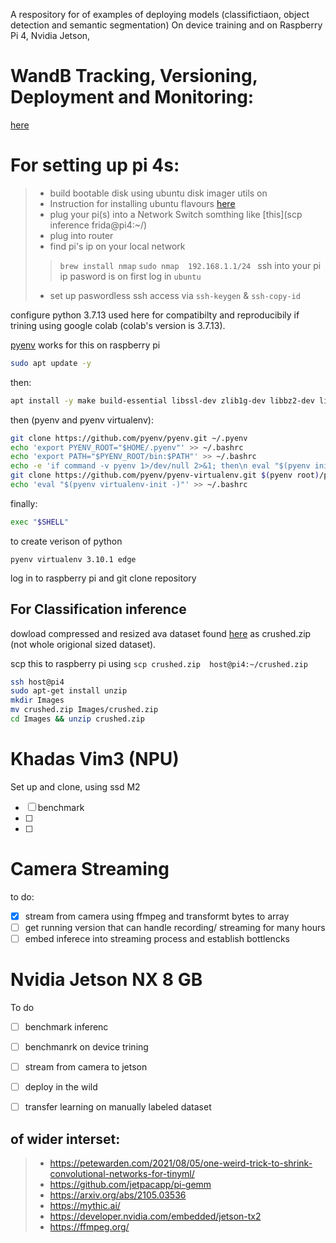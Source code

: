 A respository for of examples of deploying models (classifictiaon, object detection and semantic segmentation) On device training and on Raspberry Pi 4, Nvidia Jetson, 


# WandB Tracking, Versioning, Deployment and Monitoring:

[here](https://wandb.ai/tinyml-hackathon)

# For setting up pi 4s:

> - build bootable disk using ubuntu disk imager utils on 
> - Instruction for installing ubuntu flavours [here](https://ubuntu.com/download/raspberry-pi)
> - plug your pi(s) into a Network Switch somthing like [this](scp inference frida@pi4:~/)
> -  plug into router 
> - find pi's ip on your local network
>> `brew install nmap`
>> `sudo nmap  192.168.1.1/24 `
>>  ssh into your pi ip pasword is on first log in `ubuntu`
> - set up paswordless ssh access via `ssh-keygen` & `ssh-copy-id`

configure python 3.7.13 used here for compatibilty and reproducibily if trining using google colab (colab's version is 3.7.13).

[pyenv](https://github.com/pyenv/pyenv) works for this on raspberry pi


```bash
sudo apt update -y

```
then:

```bash
apt install -y make build-essential libssl-dev zlib1g-dev libbz2-dev libreadline-dev libsqlite3-dev wget curl llvm libncurses5-dev libncursesw5-dev xz-utils tk-dev libffi-dev liblzma-dev python-openssl git
```

then (pyenv and pyenv virtualenv):

```bash
git clone https://github.com/pyenv/pyenv.git ~/.pyenv
echo 'export PYENV_ROOT="$HOME/.pyenv"' >> ~/.bashrc
echo 'export PATH="$PYENV_ROOT/bin:$PATH"' >> ~/.bashrc
echo -e 'if command -v pyenv 1>/dev/null 2>&1; then\n eval "$(pyenv init -)"\nfi' >> ~/.bashrc
git clone https://github.com/pyenv/pyenv-virtualenv.git $(pyenv root)/plugins/pyenv-virtualenv
echo 'eval "$(pyenv virtualenv-init -)"' >> ~/.bashrc
```

finally:

```bash
exec "$SHELL"
```

to create verison of python

```pyenv install 3.10.1
pyenv virtualenv 3.10.1 edge
```


log in to raspberry pi and git clone repository



## For Classification inference

dowload compressed and resized ava dataset found [here](http://www.desigley.space/ava) as crushed.zip (not whole origional sized dataset). 

scp this to raspberry pi using `scp crushed.zip  host@pi4:~/crushed.zip`

```bash
ssh host@pi4
sudo apt-get install unzip
mkdir Images
mv crushed.zip Images/crushed.zip
cd Images && unzip crushed.zip
```


# Khadas Vim3 (NPU)

Set up and clone, using ssd M2 

- [ ] benchmark 
- [ ]
- [ ] 


# Camera Streaming

to do:
- [x] stream from camera using ffmpeg and transformt bytes to array
- [ ] get running version that can handle recording/ streaming for many hours
- [ ] embed inferece into streaming process and establish bottlencks

# Nvidia Jetson NX 8 GB






To do
- [ ] benchmark inferenc
- [ ] benchmanrk on device trining
- [ ] stream from camera to jetson
- [ ] deploy in the wild
- [ ] transfer learning on manually labeled dataset


## of wider interset:

> - https://petewarden.com/2021/08/05/one-weird-trick-to-shrink-convolutional-networks-for-tinyml/
> - https://github.com/jetpacapp/pi-gemm
> - https://arxiv.org/abs/2105.03536
> - https://mythic.ai/
> - https://developer.nvidia.com/embedded/jetson-tx2
> - https://ffmpeg.org/

